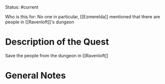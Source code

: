 Status: #current 

Who is this for: No one in particular, [[Ezmerelda]] mentioned that there are people in [[Ravenloft]]'s dungeon
# Description of the Quest
Save the people from the dungeon in [[Ravenloft]]
# General Notes
